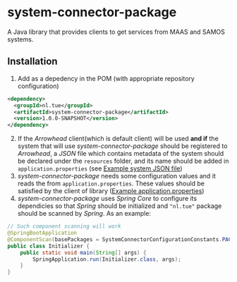 # system-connector-package

A Java library that provides clients to get services from MAAS and SAMOS systems.

## Installation

1. Add as a depedency in the POM (with appropriate repository configuration)

```xml
<dependency>
  <groupId>nl.tue</groupId>
  <artifactId>system-connector-package</artifactId>
  <version>1.0.0-SNAPSHOT</version>
</dependency>
```

2. If the _Arrowhead_ client(which is default client) will be used **and if** the system that will use _system-connector-package_ should be registered to _Arrowhead_, a _JSON_ file which contains metadata of the system should be declared under the `resources` folder, and its name should be added in `application.properties` (see  [Example system JSON file](https://github.com/onurkybsi/system-connector-package/blob/master/example-config-files/example-system-definition.json))
3. _system-connector-package_ needs some configuration values and it reads the from `application.properties`. These values should be satisfied by the client of library ([Example application.properties](https://github.com/onurkybsi/system-connector-package/blob/master/example-config-files/application.properties))
4. _system-connector-package_ uses _Spring Core_ to configure its dependicies so that _Spring_ should be initialized and `"nl.tue"` package should be scanned by _Spring_. As an example:
``` java
// Such component scanning will work
@SpringBootApplication
@ComponentScan(basePackages = SystemConnectorConfigurationConstants.PACKAGE_NAME_TO_BE_SCANNED_FOR_CONFIGURATION)
public class Initializer {
    public static void main(String[] args) {
        SpringApplication.run(Initializer.class, args);
    }
}
````
